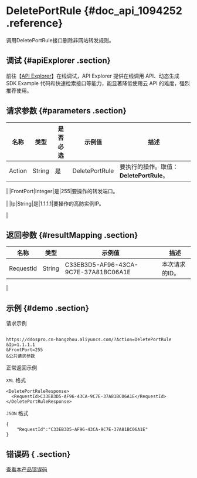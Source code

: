 # DeletePortRule {#doc_api_1094252 .reference}

调用DeletePortRule接口删除非网站转发规则。

## 调试 {#apiExplorer .section}

前往【[API Explorer](https://api.aliyun.com/#product=DDoSPro&api=DeletePortRule)】在线调试，API Explorer 提供在线调用 API、动态生成 SDK Example 代码和快速检索接口等能力，能显著降低使用云 API 的难度，强烈推荐使用。

## 请求参数 {#parameters .section}

|名称|类型|是否必选|示例值|描述|
|--|--|----|---|--|
|Action|String|是|DeletePortRule|要执行的操作。取值：**DeletePortRule**。

 |
|FrontPort|Integer|是|255|要操作的转发端口。

 |
|Ip|String|是|1.1.1.1|要操作的高防实例IP。

 |

## 返回参数 {#resultMapping .section}

|名称|类型|示例值|描述|
|--|--|---|--|
|RequestId|String|C33EB3D5-AF96-43CA-9C7E-37A81BC06A1E|本次请求的ID。

 |

## 示例 {#demo .section}

请求示例

``` {#request_demo}

https://ddospro.cn-hangzhou.aliyuncs.com/?Action=DeletePortRule
&Ip=1.1.1.1
&FrontPort=255
&公共请求参数

```

正常返回示例

`XML` 格式

``` {#xml_return_success_demo}
<DeletePortRuleResponse>
  <RequestId>C33EB3D5-AF96-43CA-9C7E-37A81BC06A1E</RequestId>
</DeletePortRuleResponse>

```

`JSON` 格式

``` {#json_return_success_demo}
{
	"RequestId":"C33EB3D5-AF96-43CA-9C7E-37A81BC06A1E"
}
```

## 错误码 { .section}

[查看本产品错误码](https://error-center.aliyun.com/status/product/DDoSPro)

